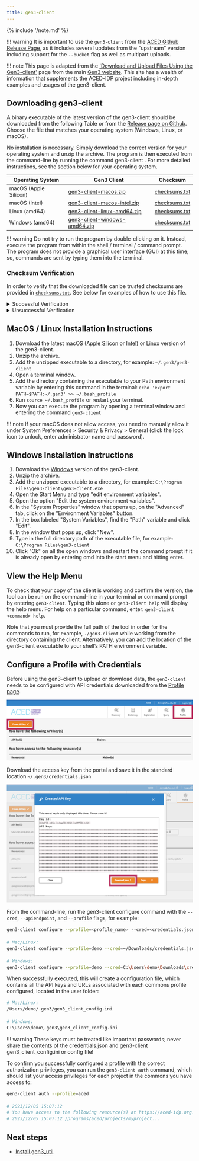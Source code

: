 ```yaml
---
title: gen3-client
---
```


{% include '/note.md' %}

!!! warning
    It is important to use the `gen3-client` from the [ACED Github Release Page](https://github.com/ACED-IDP/cdis-data-client/releases/latest/download/gen3-client-macos.zip), as it includes several updates from the "upstream" version including support for the `--bucket` flag as well as multipart uploads.

!!! note
    This page is adapted from the ['Download and Upload Files Using the Gen3-client'](https://gen3.org/resources/user/gen3-client/) page from the main [Gen3 website](https://gen3.org/). This site has a wealth of information that supplements the ACED-IDP project including in-depth examples and usages of the gen3-client.

## Downloading gen3-client

A binary executable of the latest version of the gen3-client should be downloaded from the following Table or from the [Release page on Github](https://github.com/ACED-IDP/cdis-data-client/releases/latest/download/gen3-client-macos.zip). Choose the file that matches your operating system (Windows, Linux, or macOS).

No installation is necessary. Simply download the correct version for your operating system and unzip the archive. The program is then executed from the command-line by running the command gen3-client <options>. For more detailed instructions, see the section below for your operating system.

| Operating System      | Gen3 Client                              | Checksum                   |
| --------------------- | ---------------------------------------- | -------------------------- |
| macOS (Apple Silicon) | [gen3-client-macos.zip][macos-arm]       | [checksums.txt][checksums] |
| macOS (Intel)         | [gen3-client-macos-intel.zip][macos]     | [checksums.txt][checksums] |
| Linux (amd64)         | [gen3-client-linux-amd64.zip][linux]     | [checksums.txt][checksums] |
| Windows (amd64)       | [gen3-client-windows-amd64.zip][windows] | [checksums.txt][checksums] |

[macos-arm]: https://github.com/ACED-IDP/cdis-data-client/releases/latest/download/gen3-client-macos.zip
[macos]: https://github.com/ACED-IDP/cdis-data-client/releases/latest/download/gen3-client-macos-intel.zip
[linux]: https://github.com/ACED-IDP/cdis-data-client/releases/latest/download/gen3-client-linux-amd64.zip
[windows]: https://github.com/ACED-IDP/cdis-data-client/releases/latest/download/gen3-client-windows-amd64.zip
[checksums]: https://github.com/ACED-IDP/cdis-data-client/releases/latest/download/checksums.txt

!!! warning
    Do not try to run the program by double-clicking on it. Instead, execute the program from within the shell / terminal / command prompt. The program does not provide a graphical user interface (GUI) at this time; so, commands are sent by typing them into the terminal.

### Checksum Verification

In order to verify that the downloaded file can be trusted checksums are provided in [`checksums.txt`][checksums]. See below for examples of how to use this file.

<details>
<summary>Successful Verification</summary>

To verify the integrity of the binaries on macOS run the following command in the same directory as the downloaded file:

```sh
$ shasum -c checksums.txt --ignore-missing
gen3-client-macos.zip: OK
```

If the `shasum` command outputs `OK` than the verification was successful and the executable can be trusted.

</details>

<details>
<summary>Unsuccessful Verification</summary>

Alternatively if the command outputs `FAILED` than the checksum did not match and the binary should not be run.

```sh
$ shasum -c checksums.txt --ignore-missing
gen3-client-macos.zip: FAILED
shasum: WARNING: 1 computed checksum did NOT match
shasum: checksums.txt: no file was verified
```

In such a case please reach out to the contributors for assistance.

</details>

## MacOS / Linux Installation Instructions

1. Download the latest macOS ([Apple Silicon](https://github.com/ACED-IDP/cdis-data-client/releases/latest/download/gen3-client-macos.zip) or [Intel](https://github.com/ACED-IDP/cdis-data-client/releases/latest/download/gen3-client-macos-intel.zip)) or [Linux](https://github.com/ACED-IDP/cdis-data-client/releases/latest/download/gen3-client-linux.zip) version of the gen3-client.
2. Unzip the archive.
3. Add the unzipped executable to a directory, for example: `~/.gen3/gen3-client`
4. Open a terminal window.
5. Add the directory containing the executable to your Path environment variable by entering this command in the terminal: `echo 'export PATH=$PATH:~/.gen3' >> ~/.bash_profile`
6. Run `source ~/.bash_profile` or restart your terminal.
7. Now you can execute the program by opening a terminal window and entering the command `gen3-client`

!!! note
    If your macOS does not allow access, you need to manually allow it under System Preferences > Security & Privacy > General (click the lock icon to unlock, enter administrator name and password).

## Windows Installation Instructions

1. Download the [Windows](https://github.com/ACED-IDP/cdis-data-client/releases/latest/download/gen3-client-windows.zip) version of the gen3-client.
2. Unzip the archive.
3. Add the unzipped executable to a directory, for example: `C:\Program Files\gen3-client\gen3-client.exe`
4. Open the Start Menu and type "edit environment variables".
5. Open the option "Edit the system environment variables".
6. In the "System Properties" window that opens up, on the "Advanced" tab, click on the "Environment Variables" button.
7. In the box labeled "System Variables", find the "Path" variable and click "Edit".
8. In the window that pops up, click "New".
9. Type in the full directory path of the executable file, for example: `C:\Program Files\gen3-client`
10. Click "Ok" on all the open windows and restart the command prompt if it is already open by entering cmd into the start menu and hitting enter.

## View the Help Menu

To check that your copy of the client is working and confirm the version, the tool can be run on the command-line in your terminal or command prompt by entering `gen3-client`. Typing this alone or `gen3-client help` will display the help menu. For help on a particular command, enter: `gen3-client <command> help`.

Note that you must provide the full path of the tool in order for the commands to run, for example, `./gen3-client` while working from the directory containing the client. Alternatively, you can add the location of the gen3-client executable to your shell’s PATH environment variable.

## Configure a Profile with Credentials

Before using the gen3-client to upload or download data, the `gen3-client` needs to be configured with API credentials downloaded from the [Profile page](https://aced-idp.org/identity).

![Gen3 Profile page](profile.png)

Download the access key from the portal and save it in the standard location `~/.gen3/credentials.json`

![Gen3 Credentials](credentials.png)

From the command-line, run the gen3-client configure command with the `--cred`, `--apiendpoint`, and `--profile` flags, for example:

```sh
gen3-client configure --profile=<profile_name> --cred=<credentials.json> --apiendpoint=https://aced-idp.org

# Mac/Linux:
gen3-client configure --profile=demo --cred=~/Downloads/credentials.json --apiendpoint=https://aced-idp.org

# Windows:
gen3-client configure --profile=demo --cred=C:\Users\demo\Downloads\credentials.json --apiendpoint=https://aced-idp.org
```

When successfully executed, this will create a configuration file, which contains all the API keys and URLs associated with each commons profile configured, located in the user folder:

```sh
# Mac/Linux:
/Users/demo/.gen3/gen3_client_config.ini

# Windows:
C:\Users\demo\.gen3\gen3_client_config.ini
```

!!! warning
    These keys must be treated like important passwords; never share the contents of the credentials.json and gen3-client gen3_client_config.ini or config file!

To confirm you successfully configured a profile with the correct authorization privileges, you can run the `gen3-client auth` command, which should list your access privileges for each project in the commons you have access to:

```sh
gen3-client auth --profile=aced

# 2023/12/05 15:07:12
# You have access to the following resource(s) at https://aced-idp.org:
# 2023/12/05 15:07:12 /programs/aced/projects/myproject...
```

## Next steps

- [Install gen3_util](gen3_util.md)
